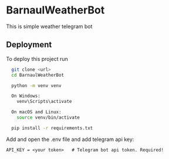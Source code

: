 
# BarnaulWeatherBot

This is simple weather telegram bot


## Deployment

To deploy this project run

```bash
  git clone <url>
  cd BarnaulWeatherBot

  python -m venv venv

  On Windows:
    venv\Scripts\activate

  On macOS and Linux:
    source venv/bin/activate

  pip install -r requirements.txt
```

Add and open the .env file and add telegram api key:
```text
API_KEY = <your token>   # Telegram bot api token. Required!
```
